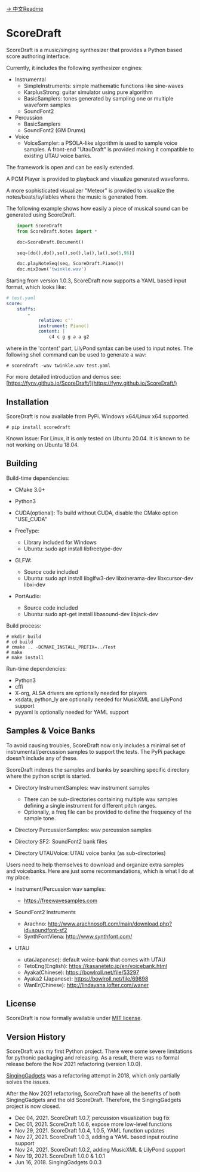 [-> 中文Readme](README_cn.md)

# ScoreDraft

ScoreDraft is a music/singing synthesizer that provides a Python based 
score authoring interface. 

Currently, it includes the following synthesizer engines:

* Instrumental
  - SimpleInstruments: simple mathematic functions like sine-waves
  - KarplusStrong: guitar simulator using pure algorithm
  - BasicSamplers: tones generated by sampling one or multiple waveform samples
  - SoundFont2
* Percussion
  - BasicSamplers
  - SoundFont2 (GM Drums)
* Voice
  - VoiceSampler: a PSOLA-like algorithm is used to sample voice samples. A front-end "UtauDraft" is provided making it compatible to existing UTAU voice banks.

The framework is open and can be easily extended.

A PCM Player is provided to playback and visualize generated waveforms.

A more sophisticated visualizer "Meteor" is provided to visualize the notes/beats/syllables where the music is generated from.

The following example shows how easily a piece of musical sound can be generated using ScoreDraft.

```Python
    import ScoreDraft
    from ScoreDraft.Notes import *

    doc=ScoreDraft.Document()

    seq=[do(),do(),so(),so(),la(),la(),so(5,96)]

    doc.playNoteSeq(seq, ScoreDraft.Piano())
    doc.mixDown('twinkle.wav')
```

Starting from version 1.0.3, ScoreDraft now supports a YAML based input format, which looks like:

```yaml
# test.yaml
score:
    staffs:
        -
            relative: c''
            instrument: Piano()
            content: |
                c4 c g g a a g2
```

where in the 'content' part, LilyPond syntax can be used to input notes. The following shell command can be used to generate a wav:

```
# scoredraft -wav twinkle.wav test.yaml
```

For more detailed introduction and demos see: [https://fynv.github.io/ScoreDraft/](https://fynv.github.io/ScoreDraft/)

## Installation

ScoreDraft is now available from PyPi. Windows x64/Linux x64 supported.

```
# pip install scoredraft
```

Known issue: For Linux, it is only tested on Ubuntu 20.04. It is known to be not working on Ubuntu 18.04.

## Building

Build-time dependencies:

* CMake 3.0+

* Python3

* CUDA(optional): To build without CUDA, disable the CMake option "USE_CUDA"

* FreeType: 
  
  - Library included for Windows
  - Ubuntu: sudo apt install libfreetype-dev

* GLFW: 
  
  - Source code included
  - Ubuntu: sudo apt install libglfw3-dev libxinerama-dev libxcursor-dev libxi-dev

* PortAudio:
  
  - Source code included
  - Ubuntu: sudo apt-get install libasound-dev libjack-dev

Build process:

```
# mkdir build
# cd build
# cmake .. -DCMAKE_INSTALL_PREFIX=../Test
# make
# make install
```

Run-time dependencies:

* Python3 
* cffi
* X-org, ALSA drivers are optionally needed for players
* xsdata, python_ly are optionally needed for MusicXML and LilyPond support
* pyyaml is optionally needed for YAML support

## Samples & Voice Banks

To avoid causing troubles, ScoreDraft now only includes a minimal set of instrumental/percussion samples to support the tests. The PyPi package doesn't include any of these.

ScoreDraft indexes the samples and banks by searching specific directory where the python script is started.

* Directory InstrumentSamples: wav instrument samples
  
  - There can be sub-directories containing multiple wav samples defining a single instrument for different pitch ranges.
  - Optionally, a freq file can be provided to define the frequency of the sample tone.

* Directory PercussionSamples: wav percussion samples

* Directory SF2: SoundFont2 bank files

* Directory UTAUVoice: UTAU voice banks (as sub-directories)

Users need to help themselves to download and organize extra samples and voicebanks. Here are just some recommandations, which is what I do at my place.

* Instrument/Percussion wav samples:
  
  - https://freewavesamples.com

* SoundFont2 Instruments
  
  - Arachno: http://www.arachnosoft.com/main/download.php?id=soundfont-sf2
  - SynthFontViena: http://www.synthfont.com/

* UTAU
  
  - uta(Japanese): default voice-bank that comes with UTAU
  - TetoEng(English): https://kasaneteto.jp/en/voicebank.html
  - Ayaka(Chinese): https://bowlroll.net/file/53297
  - Ayaka2 (Japanese): https://bowlroll.net/file/69898
  - WanEr(Chinese): http://lindayana.lofter.com/waner

## License

ScoreDraft is now formally available under [MIT license](https://choosealicense.com/licenses/mit/).

## Version History

ScoreDraft was my first Python project. There were some severe limitations for pythonic packaging and releasing.
As a result, there was no formal release before the Nov 2021 refactoring (version 1.0.0).

[SingingGadgets](https://pypi.org/project/singinggadgets/) was a refactoring attempt in 2018, 
which only partially solves the issues. 

After the Nov 2021 refactoring, ScoreDraft have all the benefits of both SingingGadgets and the old ScoreDraft.
Therefore, the SingingGadgets project is now closed.

* Dec 04, 2021. ScoreDraft 1.0.7, percussion visualization bug fix
* Dec 01, 2021. ScoreDraft 1.0.6, expose more low-level functions
* Nov 29, 2021. ScoreDraft 1.0.4, 1.0.5, YAML function updates
* Nov 27, 2021. ScoreDraft 1.0.3, adding a YAML based input routine support
* Nov 24, 2021. ScoreDraft 1.0.2, adding MusicXML & LilyPond support
* Nov 19, 2021. ScoreDraft 1.0.0 & 1.0.1
* Jun 16, 2018. SingingGadgets 0.0.3
